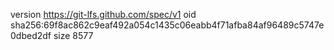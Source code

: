 version https://git-lfs.github.com/spec/v1
oid sha256:69f8ac862c9eaf492a054c1435c06eabb4f71afba84af96489c5747e0dbed2df
size 8577
